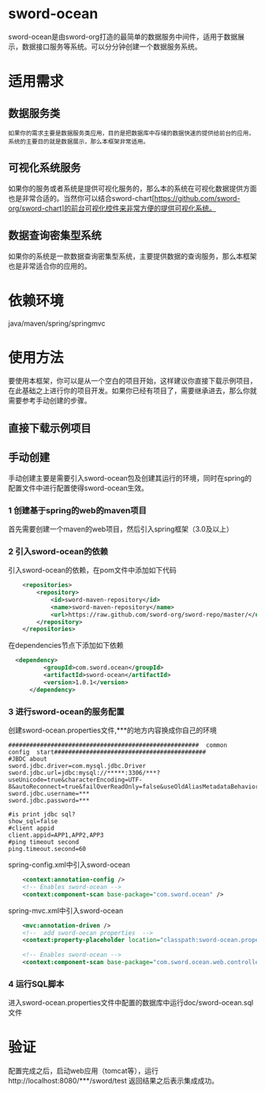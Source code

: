 # sword-ocean
  sword-ocean是由sword-org打造的最简单的数据服务中间件，适用于数据展示，数据接口服务等系统。可以分分钟创建一个数据服务系统。

# 适用需求
   
## 数据服务类
    如果你的需求主要是数据服务类应用，目的是把数据库中存储的数据快速的提供给前台的应用，系统的主要目的就是数据展示，那么本框架非常适用。

## 可视化系统服务
   如果你的服务或者系统是提供可视化服务的，那么本的系统在可视化数据提供方面也是非常合适的。当然你可以结合sword-chart[https://github.com/sword-org/sword-chart]的前台可视化控件来非常方便的提供可视化系统。


## 数据查询密集型系统
   如果你的系统是一款数据查询密集型系统，主要提供数据的查询服务，那么本框架也是非常适合你的应用的。


# 依赖环境

   java/maven/spring/springmvc



# 使用方法
   要使用本框架，你可以是从一个空白的项目开始，这样建议你直接下载示例项目，在此基础之上进行你的项目开发。如果你已经有项目了，需要继承进去，那么你就需要参考手动创建的步骤。

## 直接下载示例项目


## 手动创建
   手动创建主要是需要引入sword-ocean包及创建其运行的环境，同时在spring的配置文件中进行配置使得sword-ocean生效。
### 1 创建基于spring的web的maven项目
   首先需要创建一个maven的web项目，然后引入spring框架（3.0及以上）
### 2 引入sword-ocean的依赖
   引入sword-ocean的依赖，在pom文件中添加如下代码
```xml
	<repositories>
		<repository>
			<id>sword-maven-repository</id>
			<name>sword-maven-repository</name>
			<url>https://raw.github.com/sword-org/sword-repo/master/</url>
		</repository>
	</repositories>
```
   在dependencies节点下添加如下依赖
  ```xml
  	<dependency>
			<groupId>com.sword.ocean</groupId>
			<artifactId>sword-ocean</artifactId>
			<version>1.0.1</version>
		</dependency>
  ```
### 3 进行sword-ocean的服务配置
创建sword-ocean.properties文件,***的地方内容换成你自己的环境
```properties
######################################################  common   config  start###########################################
#JBDC about
sword.jdbc.driver=com.mysql.jdbc.Driver
sword.jdbc.url=jdbc:mysql://*****:3306/***?useUnicode=true&characterEncoding=UTF-8&autoReconnect=true&failOverReadOnly=false&useOldAliasMetadataBehavior=true
sword.jdbc.username=***
sword.jdbc.password=***

#is print jdbc sql?
show_sql=false
#client appid
client.appid=APP1,APP2,APP3
#ping timeout second
ping.timeout.second=60

```
spring-config.xml中引入sword-ocean
```xml
	<context:annotation-config />
	<!-- Enables sword-ocean -->
	<context:component-scan base-package="com.sword.ocean" />
```
spring-mvc.xml中引入sword-ocean
```xml
	<mvc:annotation-driven />
	<!--  add sword-oecan properties  -->
    <context:property-placeholder location="classpath:sword-ocean.properties"/>
    
 	<!-- Enables sword-ocean -->
 	<context:component-scan base-package="com.sword.ocean.web.controller" /> 
```

### 4 运行SQL脚本
   进入sword-ocean.properties文件中配置的数据库中运行doc/sword-ocean.sql文件
   
# 验证
  配置完成之后，启动web应用（tomcat等），运行 http://localhost:8080/***/sword/test 返回结果之后表示集成成功。
  

